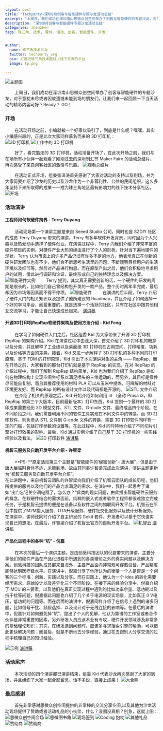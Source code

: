 ```yaml
---
layout: post
title: "Techparty-深圳8月创客与智能硬件专题沙龙活动总结"
excerpt: "上周日，我们成功在深圳南山思微众创空间举办了创客与智能硬件的专题沙龙，对于意犹未尽或者因故遗憾未能到场的朋友们，让我们来一起回顾一下当天活动的精彩内容可好？Ready？ GO！"
description: "深圳8月创客与智能硬件专题沙龙活动总结"
categories: shenzhen
tags: 珠三角, 技术, 深圳, 活动, 创客, 智能硬件, 开发


author:
  name: 珠三角技术沙龙
  twitter: techparty_org
  bio: 打造泛珠三角技术圈线上线下交流的平台
  image: tp.png

---
```


![主题图](http://techparty.org/images/img/20150816-sz-maker.jpg)

&nbsp;&nbsp;&nbsp;&nbsp;&nbsp;&nbsp;&nbsp;&nbsp;上周日，我们成功在深圳南山思微众创空间举办了创客与智能硬件的专题沙龙，对于意犹未尽或者因故遗憾未能到场的朋友们，让我们来一起回顾一下当天活动的精彩内容可好？Ready？ GO！

### 开场
&nbsp;&nbsp;&nbsp;&nbsp;&nbsp;&nbsp;&nbsp;&nbsp;在活动开场之前，小编就被一个好家伙吸引了，到底是什么呢？嘿嘿，其实小编感兴趣的，正是此次大家同样慕名而来的 3D 打印机：   
![3D 打印机](http://77fktv.com1.z0.glb.clouddn.com/events/2015/08/shenzhen/thumb_IMG_4650_1024.jpg)
![工作中的 3D 打印机](http://77fktv.com1.z0.glb.clouddn.com/events/2015/08/shenzhen/thumb_IMG_4667_1024.jpg)

&nbsp;&nbsp;&nbsp;&nbsp;&nbsp;&nbsp;&nbsp;&nbsp;好了，看完酷炫的 3D 打印机，活动准备开场了，在此次开场之前，我们与在场所有小伙伴一起观看了刚刚过去的深圳制汇节 Maker Faire 的活动总结片，再次感受了来自创客社区的激情与乐趣。
![观看总结片](http://77fktv.com1.z0.glb.clouddn.com/events/2015/08/shenzhen/thumb_IMG_4669_1024.jpg)

&nbsp;&nbsp;&nbsp;&nbsp;&nbsp;&nbsp;&nbsp;&nbsp;在活动正式开场，组委张泽涛首先感谢了大家对活动的支持以及到场，并为大家简要介绍了沙龙的历史以及沙龙作为一个非营利性、公益的民间组织，这么多年坚持下来所取得的成果——成为珠三角地区最有影响力的线下技术分享社区。
![开场](http://77fktv.com1.z0.glb.clouddn.com/events/2015/08/shenzhen/thumb_IMG_4668_1024.jpg)

### 活动演讲
#### 工程师如何软硬件跨界 - Terry Ouyang
&nbsp;&nbsp;&nbsp;&nbsp;&nbsp;&nbsp;&nbsp;&nbsp;活动现场第一个演讲主题是来自 Seeed Studio 公司，同时也是 SZDIY 社区的成员 Terry Ouyang 带来的演讲，Terry 有多年软件开发背景，同时因为个人兴趣以及热爱动手选择了硬件创业。在演讲过程中，Terry 向我们介绍了非常丰富的硬件项目的实例，对硬件产业大热的缘由进行了个人的剖析。针对当下遍地硬件的现状，Terry 认为市面上的许多产品仍旧有许多不足的地方，他表示真正在创新的硬件研发团队也有不少，他们会不断思考生活里的问题，不断观察目标用户的生活环境以及细节等，然后对产品进行构思。而在原型产出之后，他们会积极地寻求用户的试用，借此进行调研和论证，最终形成自己的独特理念以及解决方案。
![智能硬件实例](http://77fktv.com1.z0.glb.clouddn.com/events/2015/08/shenzhen/thumb_IMG_4680_1024.jpg)
&nbsp;&nbsp;&nbsp;&nbsp;&nbsp;&nbsp;&nbsp;&nbsp;Terry 提到，其实真正需要创新的话，一个硬件的研发的周期是很长的，比如他们自己曾经构思开发的一款产品，整个历时两年半完成，最后却因为市场等因素而不得不停项。
![智能硬件](http://77fktv.com1.z0.glb.clouddn.com/events/2015/08/shenzhen/thumb_IMG_4681_1024.jpg)
&nbsp;&nbsp;&nbsp;&nbsp;&nbsp;&nbsp;&nbsp;&nbsp;在演讲的后半段，Terry 介绍了硬件入门的相关知识以及提供了他所建议的 Roadmap，并且介绍了如何选择一个好的学习平台，而最重要的，就是选择一个活跃的社区，只有在社区中跟其他相互交流学习，才能让自己快速成长起来。
[演讲稿](http://77fktv.com1.z0.glb.clouddn.com/events/2015/08/shenzhen/presentations/工程师如何软硬件跨界-terryoy.pptx)

#### 开源3D打印机RepRap软硬件架构及使用方法介绍 - Kid Feng
&nbsp;&nbsp;&nbsp;&nbsp;&nbsp;&nbsp;&nbsp;&nbsp;在学习了如何硬件入门之后，社区组委 Kid 为大家带来了开源 3D 打印机 RepRap 的架构介绍。Kid 在演讲过程中由浅入深，首先介绍了 3D 打印机的概念以及分类，并且解释了工业级以及桌面级 3D 打印机在占用空间、打印精度、功耗以及价格等方面的差异。接着，Kid 又进一步解释了 3D 打印机的多种不同的打印原理，基于 FDM 的打印原理，Kid 引出了本次演讲对象的主角 —— RepRap，而在开场之前，大家看到的那台打印机就是基于 RepRap 的实现。在对 RepRap 的介绍过程中，我们了解到 RepRap 结构简单，Kid 也为我们介绍了 RepRap 是如何在物理结构上实现空间坐标系以满足喷头的三维运动的，而另外，其目标是零件尽可能自复制，而且其推荐使用的材料 PLA 可以从玉米中提炼，可降解的材料对环境更友好。而 RepRap 的所有设计文件以及代码都是开源的。
![STL 文件介绍](http://77fktv.com1.z0.glb.clouddn.com/events/2015/08/shenzhen/thumb_IMG_4689_1024.jpg)
&nbsp;&nbsp;&nbsp;&nbsp;&nbsp;&nbsp;&nbsp;&nbsp;在介绍了相关的原理之后，Kid 开始介绍如何利用 i3 （全称 Prusa i3，即 RepRap 的第三个大版本，目前最新版本）打印东西，Kid 提到一个最终的 3D 打印成果需要经历 3D 模型文件、STL 文件、G-code 文件、最终成品四个阶段，在不同阶段之间，我们需要利用不同的软件工具实现在不同文件中的转换。而 3D 打印软件，则负责从 STL 文件到 G-code 文件的转换，需要 3D 打印软件同样有一定的门槛，包括打印参数的设置等。在此过程中，Kid 同时特地介绍了不同切片引擎对打印效果的影响。最后，Kid 通过实例介绍了自己基于 3D 打印机的一些实践经验以及看法。
![3D 打印软件](http://77fktv.com1.z0.glb.clouddn.com/events/2015/08/shenzhen/thumb_IMG_4691_1024.jpg)
[演讲稿](http://77fktv.com1.z0.glb.clouddn.com/events/2015/08/shenzhen/presentations/2015-08-16-sz-techparty-kidfeng.key)

#### 机智云服务及自助开发平台介绍 - 许智梁
&nbsp;&nbsp;&nbsp;&nbsp;&nbsp;&nbsp;&nbsp;&nbsp;**PS: **原定活动第三个主题是“智能硬件的‘秘密创新’ - 唐大展”，但是由于唐大展临时身体不适，未能到场，故由其同事许智梁完成此次演讲，演讲主题更新为“机智云服务及自助开发平台介绍”。  
在此讲题中，来自机智云团队的许智梁向我们介绍了机智云团队的成长历程，他们所提供的服务以及他们的产品力求满足的需求。在演讲中，我们一起思考了诸如“出门忘记关空调电扇了，怎么办？”此类的现实问题，由此推出智能硬件云服务的概念。在软硬件结合的需求面前，纯粹的嵌入式或者软件工程师都很难独立完成任务，于是机智云提供的便是在设备以及软件之间的物联网开发平台。机智云在平台中提供了M2M接入服务、OTA升级服务、硬件社交化服务以及统计分析服务。在演讲中，讲师还同时介绍了自主研发的 Gokit 套件，开发者可以基于它快速实现自己的想法，在最后，许智梁介绍了机智云官方的自助开发平台。
![机智云](http://77fktv.com1.z0.glb.clouddn.com/events/2015/08/shenzhen/Screen%20Shot%202015-08-19%20at%207.49.36%20AM.png)
[演讲稿](http://77fktv.com1.z0.glb.clouddn.com/events/2015/08/shenzhen/presentations/机智云服务及自助开发平台介绍.ppt)

#### 产品化进程中的各种“坑” - 倪嘉
&nbsp;&nbsp;&nbsp;&nbsp;&nbsp;&nbsp;&nbsp;&nbsp;在本次的最后一个演讲主题，是由创感科技团队的倪嘉带来的演讲，主要分享他们的硬件产品在产品化进程中所遇到的各类理论之外的真实问题以及解决方案。创感科技的团队成员都来自海外，主要产品面向非常规可穿戴设备，产品精度能够达到医疗级水平。在演讲中，倪嘉分享了他所认为的衡量一个人是否是一个创客的三个标准：创新、实践以及分享。而在实践上，他认为一个 idea 的转化需要经历需求、原始设计以及差异化三个不同阶段。在接下来的经验分享中，倪嘉介绍了 MCU 的三要素，以及他们在真正实现过程中遇到的比如功率余量、低功耗以及抗干扰等问题，倪嘉据此问题也介绍了几个关于电源的现实场景，比如真正 0 V电压，低功耗的问题等。而在后面的演讲中，倪嘉同样介绍了在信号上遇到的诸多问题，比如信号干扰、频段选择、以及设计对于无线连接的影响等。在最后的演讲中，倪嘉针对如何避免掉“坑”，提出了个人的见解，他认为靠谱的工作室或者合作伙伴是非常重要的因素，另外研发人员应该术业有专攻，硬件开发领域涉及非常多的基础理论知识；其次，在研发遇到问题时，应该多寻求搜索引擎的帮助，可以借此更快解决问题；而最后，就是不断地去分享经验，通过在去跟别人分享交流的过程中梳理自己的知识经验。

![示例](http://77fktv.com1.z0.glb.clouddn.com/events/2015/08/shenzhen/Screen%20Shot%202015-08-19%20at%208.16.36%20AM.png)
[演讲稿](http://77fktv.com1.z0.glb.clouddn.com/events/2015/08/shenzhen/presentations/senno-倪嘉.ppt)

### 活动尾声
&nbsp;&nbsp;&nbsp;&nbsp;&nbsp;&nbsp;&nbsp;&nbsp;本次活动的四个演讲都已演讲结束，组委 Kid 代表沙龙再次感谢了大家的到场，并且组织了大家一起合影留念，话不多说，直接上成果！
![大合照](http://77fktv.com1.z0.glb.clouddn.com/events/2015/08/shenzhen/thumb_IMG_4703_1024.jpg)

### 最后感谢
&nbsp;&nbsp;&nbsp;&nbsp;&nbsp;&nbsp;&nbsp;&nbsp;首先非常感谢思微众创空间提供的非常棒的交流分享空间,以及其他为沙龙活动现场提供了赞助或者活动礼品的小伙伴，什么？没图没真相？别急，这就上图：
![思微众创空间会场](http://77fktv.com1.z0.glb.clouddn.com/events/2015/08/shenzhen/thumb_IMG_4647_1024.jpg)
![思微图书角](http://77fktv.com1.z0.glb.clouddn.com/events/2015/08/shenzhen/thumb_IMG_4662_1024.jpg)
![现场签到](http://77fktv.com1.z0.glb.clouddn.com/events/2015/08/shenzhen/thumb_IMG_4660_1024.jpg)
![Coding 抱枕](http://77fktv.com1.z0.glb.clouddn.com/events/2015/08/shenzhen/thumb_IMG_4648_1024.jpg)
![其他礼品](http://77fktv.com1.z0.glb.clouddn.com/events/2015/08/shenzhen/thumb_IMG_4666_1024.jpg)
![赞助商](http://77fktv.com1.z0.glb.clouddn.com/events/2015/08/shenzhen/thumb_IMG_4653_1024.jpg)
![赞助商](http://77fktv.com1.z0.glb.clouddn.com/events/2015/08/shenzhen/thumb_IMG_4655_1024.jpg)
